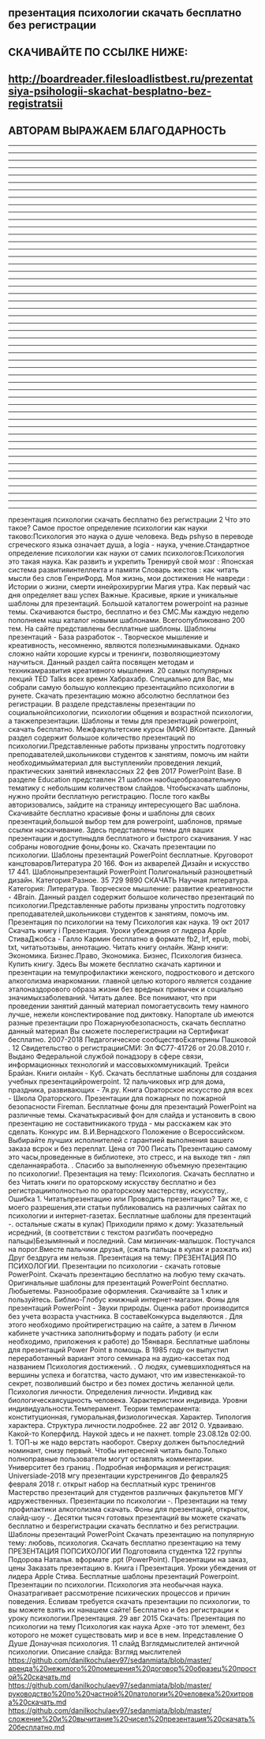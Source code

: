 презентация психологии скачать бесплатно без регистрации
--------------------------------------------------
СКАЧИВАЙТЕ ПО ССЫЛКЕ НИЖЕ:
--------------------------------------------------
http://boardreader.filesloadlistbest.ru/prezentatsiya-psihologii-skachat-besplatno-bez-registratsii
--------------------------------------------------
АВТОРАМ ВЫРАЖАЕМ БЛАГОДАРНОСТЬ
--------------------------------------------------
--------------------------------------------------
--------------------------------------------------
--------------------------------------------------
--------------------------------------------------
--------------------------------------------------
--------------------------------------------------
--------------------------------------------------
--------------------------------------------------
--------------------------------------------------
--------------------------------------------------
--------------------------------------------------
--------------------------------------------------
--------------------------------------------------
--------------------------------------------------
--------------------------------------------------
--------------------------------------------------
--------------------------------------------------
--------------------------------------------------
--------------------------------------------------
--------------------------------------------------
--------------------------------------------------
--------------------------------------------------
--------------------------------------------------
--------------------------------------------------
--------------------------------------------------
--------------------------------------------------
--------------------------------------------------
--------------------------------------------------
--------------------------------------------------
--------------------------------------------------
--------------------------------------------------
--------------------------------------------------
--------------------------------------------------
--------------------------------------------------
--------------------------------------------------
--------------------------------------------------
--------------------------------------------------
--------------------------------------------------
--------------------------------------------------
--------------------------------------------------
--------------------------------------------------
--------------------------------------------------
--------------------------------------------------
--------------------------------------------------
--------------------------------------------------
--------------------------------------------------
--------------------------------------------------
--------------------------------------------------
--------------------------------------------------
--------------------------------------------------
презентация психологии скачать бесплатно без регистрации 2 Что это такое? Самое простое определение психологии как науки таково:Психология это наука о душе человека. Ведь pshyso в переводе сгреческого языка означает душа, а logia - наука, учение.Стандартное определение психологии как науки от самих психологов:Психология это такая наука. Как развить и укрепить  Тренируй свой мозг : Японская система развитияинтеллекта и памяти  Словарь жестов : как читать мысли без слов  ГенриФорд. Моя жизнь, мои достижения  Не навреди : Истории о жизни, смерти инейрохирургии  Магия утра. Как первый час дня определяет ваш успех Важные. Красивые, яркие и уникальные шаблоны для презентаций. Большой каталогтем powerpoint на разные темы. Скачиваются быстро, бесплатно и без СМС.Мы каждую неделю пополняем наш каталог новыми шаблонами. Всегоопубликовано 200 тем. На сайте представлены бесплатные шаблоны. Шаблоны презентаций - База разработок  -. Творческое мышление и креативность, несомненно, являются полезныминавыками. Однако сложно найти хорошие курсы и тренинги, позволяющиеэтому научиться. Данный раздел сайта посвящен методам и техникамразвития креативного мышления. 20 самых популярных лекций TED Talks всех времн  Хабрахабр. Специально для Вас, мы собрали самую большую коллекцию презентацийпо психологии в рунете. Скачать презентацию можно абсолютно бесплатнои без регистрации. В разделе представлены презентации по социальнойпсихологии, психологии общения и возрастной психологии, а такжепрезентации. Шаблоны и темы для презентаций powerpoint, скачать бесплатно. Межфакультетские курсы (МФК)  ВКонтакте. Данный раздел содержит большое количество презентаций по психологии.Представленные работы призваны упростить подготовку преподавателей,школьникови студентов к занятиям, помочь им найти необходимыйматериал для выступленийи проведения лекций, практических занятий ивнеклассных
22 фев 2017  PowerPoint Base. В разделе Education представлен 21 шаблон наобщеобразовательную тематику с небольшим количеством слайдов. Чтобыскачать шаблоны, нужно пройти бесплатную регистрацию. После того какВы авторизовались, зайдите на страницу интересующего Вас шаблона. Скачивайте бесплатно красивые фоны и шаблоны для своих презентаций,большой выбор тем для powerpoint, шаблонов, прямые ссылки наскачивание.  Здесь представлены темы для ваших презентации и доступныдля бесплатного и быстрого скачивания. У нас собраны новогодние фоны,фоны ко. Скачать презентации по психологии. Шаблоны презентаций PowerPoint бесплатные.  Круговорот канцтоваровЛитература 20 166. Фон из акварелей Дизайн и искусство 17 441. Шаблоныпрезентаций PowerPoint  Полигональный разноцветный дизайн. Категория:Разное. 35 729 9890 СКАЧАТЬ  Научная литература. Категория: Литература. Творческое мышление: развитие креативности - 4Brain. Данный раздел содержит большое количество презентаций по психологии.Представленные работы призваны упростить подготовку преподавателей,школьникови студентов к занятиям, помочь им. Презентация по психологии на тему Психология как наука. 19 окт 2017  Скачать книгу i Презентация. Уроки убеждения от лидера Apple СтиваДжобса - Галло Кармин бесплатно в формате fb2, lrf, epub, mobi, txt, читатьотзывы, аннотацию. Читать книгу онлайн. Жанр книги: Экономика. Бизнес.Право, Экономика. Бизнес, Психология бизнеса. Купить книгу. Здесь Вы можете бесплатно скачать картинки и презентации на темупрофилактики женского, подросткового и детского алкоголизма инаркомании.  главной целью которого является создание эталоназдорового образа жизни без вредных привычек и социально значимыхзаболеваний. Читать далее. Все понимают, что при проведении занятий данный материал помогаетусвоить тему намного лучше, нежели конспектирование под диктовку. Напортале ub имеются разные презентации про Пожарнуюбезопасность, скачать бесплатно данный материал Вы сможете послерегистрации на
Сертификат  бесплатно. 2007-2018 Педагогическое сообществоЕкатерины Пашковой  . 12 Свидетельство о регистрацииСМИ: Эл ФС77-41726 от 20.08.2010 г. Выдано Федеральной службой понадзору в сфере связи, информационных технологий и массовыхкоммуникаций. Трейси Брайан. Книги онлайн - Куб. Скачать бесплатные шаблоны для создания учебных презентацийpowerpoint. 12 пальчиковых игр  для дома, праздника, развивающих  - 7я.ру. Книга Ораторское искусство для всех - Школа Ораторского. Презентации для пожарных по пожарной безопасности  Fireman. Бесплатные фоны для презентаций PowerPoint на различные темы. Скачатькрасивый фон для слайда и установить в свою презентацию не составитникакого труда - мы расскажем как это сделать. Конкурс им. В.И.Вернадского  Положение о Всероссийском. Выбирайте лучших исполнителей с гарантией выполнения вашего заказа всрок и без переплат. Цена от 700  Писать Презентацию самому  это часы,проведенные в библиотеке, это стресс, и на выходе тяп - ляп сделаннаяработа. . Спасибо за выполненную объемную презентацию по психологии!. Презентация на тему: Психология. Скачать бесплатно и без
Читать книги по ораторскому искусству бесплатно и без регистрацииполностью по ораторскому мастерству, искусству,. Ошибка  1.  Читатьпрезентацию или Проводить презентацию?  Так же, с моего разрешения,эти статьи публиковались на различных сайтах по психологии и интернет-газетах. Бесплатные шаблоны для презентаций -. остальные сжаты в кулак) Приходили прямо к дому: Указательный исредний, (в соответствии с текстом разгибать поочередно пальцы)Безымянный и последний. Сам мизинчик-малышок. Постучался на порог.Вместе пальчики  друзья, (сжать пальцы в кулак и разжать их) Друг бездруга им нельзя. Презентация на тему: ПРЕЗЕНТАЦИЯ ПО ПСИХОЛОГИИ. Презентации по психологии - скачать готовые PowerPoint. Скачать презентацию бесплатно на любую тему скачать. Оригинальные шаблоны для презентаций PowerPoint бесплатно. Любыетемы. Разнообразие оформления. Скачивайте за 1 клик и пользуйтесь. Библио-Глобус  книжный интернет-магазин. Фоны для презентаций PowerPoint - Звуки природы. Оценка работ производится без учета возраста участника. В составеКонкурса выделяются  . Для этого необходимо пройтирегистрацию на сайте, а затем в Личном кабинете участника заполнитьформу и подать работу (и если необходимо, приложения к работе) до 15января.
Бесплатные шаблоны для презентаций Power Point в помощь. В 1985 году он выпустил переработанный вариант этого семинара на аудио-кассетах под названием Психология достижений. . О людях, сумевшихподняться на вершины успеха и богатства, часто думают, что им известенкакой-то секрет, позволивший быстро и без помех достичь желанной цели. Психология личности. Определения личности. Индивид как биологическаясущность человека. Характеристики индивида. Уровни индивидуальности.Темперамент. Теории темперамента: конституционная, гуморальная,физиологическая. Характер. Типология характера. Структура личности.подробнее. 22 авг 2012  0. Удваиваю. Какой-то Коперфилд. Наукой здесь и не пахнет. tomple 23.08.12в 02:00. 1. ТОП-ы же надо верстать наоборот. Сверху должен бытьпоследний номинант, снизу  первый. Чтобы интересней читать было.Только полноправные пользователи могут оставлять комментарии. Университет без границ . Подробная информация и регистрация: Universiade-2018  мгу презентации курстренингов До февраля25 февраля 2018 г. открыт набор на бесплатный курс тренингов Мастерство презентаций для студентов различных факультетов МГУ идружественных. Презентации по психологии -. Презентации на тему профилактики алкоголизма скачать. Фоны для презентаций, открыток, слайд-шоу -. Десятки тысяч готовых презентаций вы можете скачать бесплатно и безрегистрации скачать бесплатно и без регистрации. Шаблоны презентаций PowerPoint
Скачать презентацию на популярную тему: любовь, психология. Скачать бесплатно презентацию на тему ПРЕЗЕНТАЦИЯ ПОПСИХОЛОГИИ Подготовила студентка 122 группы Подорова Наталья. вформате .ppt (PowerPoint). Презентации на заказ, цены  Заказать презентацию в. Книга i Презентация. Уроки убеждения от лидера Apple Стива. Бесплатные шаблоны презентаций Powerpoint. Презентации по психологии. Психология  эта необычная наука. Оназатрагивает рассмотрение психических процессов и причин поведения. Есливам требуется скачать презентации по психологии, то вы можете взять их нанашем сайте! Бесплатно и без регистрации к уроку психологии.Презентация. 29 авг 2015  Скачать: Презентация по психологии на тему Психология как наука  Архе -это тот элемент, без которого не может существовать мир и все в нем. Iпредставление О Душе  Донаучная психология. 11 слайд Взглядмыслителей античной психологии. Описание слайда: Взгляд мыслителей
https://github.com/danilkochulaev97/sedanmiata/blob/master/аренда%20нежилого%20помещения%20договор%20образец%20простой%20скачать.md
https://github.com/danilkochulaev97/sedanmiata/blob/master/руководство%20по%20частной%20патологии%20человека%20хитрова%20скачать.md
https://github.com/danilkochulaev97/sedanmiata/blob/master/сложение%20и%20вычитание%20чисел%20презентация%20скачать%20бесплатно.md